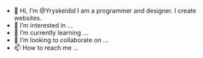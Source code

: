 - 👋 Hi, I’m @Yryskeldid I am a programmer and designer. I create websites.
- 👀 I’m interested in ...
- 🌱 I’m currently learning ...
- 💞️ I’m looking to collaborate on ...
- 📫 How to reach me ...

<!---
Yryskeldid/Yryskeldid is a ✨ special ✨ repository because its `README.md` (this file) appears on your GitHub profile.
You can click the Preview link to take a look at your changes.
--->
